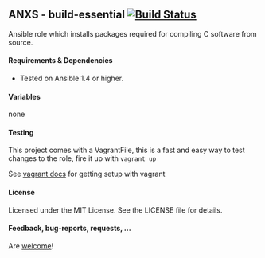 ## ANXS - build-essential [![Build Status](https://travis-ci.org/ANXS/build-essential.png)](https://travis-ci.org/ANXS/build-essential)

Ansible role which installs packages required for compiling C software from source.


#### Requirements & Dependencies
- Tested on Ansible 1.4 or higher.


#### Variables

none


#### Testing
This project comes with a VagrantFile, this is a fast and easy way to test changes to the role, fire it up with `vagrant up`

See [vagrant docs](https://docs.vagrantup.com/v2/) for getting setup with vagrant


#### License

Licensed under the MIT License. See the LICENSE file for details.


#### Feedback, bug-reports, requests, ...

Are [welcome](https://github.com/ANXS/build-essential/issues)!
